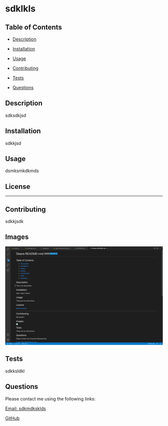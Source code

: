 # sdklkls 

  ## Table of Contents
  
  - [Description](#description)
  - [Installation](#installation)
  - [Usage](#usage)
  
  - [Contributing](#contributing)
  - [Tests](#tests)
  - [Questions](#questions)
  
  ## Description
 
  sdksdkjsd

  ## Installation
  
  sdkkjsd

  ## Usage
  
  dsmksmkdkmds
  
  
  ## License
  
  

  ---

  ## Contributing

  sdkkjsdk
  
  ## Images

  <img src="images/Screen Shot 2022-09-14 at 7.18.50 PM.png">

  ## Tests

  sdkksldkl

  ## Questions

  Please contact me using the following links:

  [Email: sdkmdksklds](mailto:sdkmdksklds)

  [GitHub](https://github.com/skkjksjdjk)

